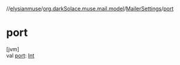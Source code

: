 //[elysianmuse](../../../index.md)/[org.darkSolace.muse.mail.model](../index.md)/[MailerSettings](index.md)/[port](port.md)

# port

[jvm]\
val [port](port.md): [Int](https://kotlinlang.org/api/latest/jvm/stdlib/kotlin/-int/index.html)
